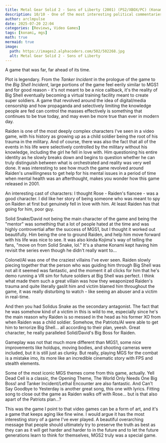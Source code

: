 ```yaml
---
title: Metal Gear Solid 2 - Sons of Liberty (2001) (PS2/XBOX/PC) (Konami)
description: 10/10 - One of the most interesting political commentaries in a game, ever.
author: arclmpulse
date: 2025-07-20 22:04
categories: [Reviews, Video Games]
tags: [konami, mgs]
math: true
mermaid: true
image:
  path: https://images2.alphacoders.com/502/502268.jpg
  alt: Metal Gear Solid 2 - Sons of Liberty
---
```


A game that was far, far ahead of its time.

Plot is legendary. From the _Tanker Incident_ in the prologue of the game to the _Big Shell Incident_, large portions of the game feel eerily similar to MGS1 and for good reason - it's not meant to be a nice callback, it's the reality of Big Shell eventually becoming a virtual training facility meant to create super soldiers. A game that revolved around the idea of digital/media censorship and how propaganda and selectively limiting the knowledge people are fed can control the masses effectively is something that continues to be true today, and may even be more true than ever in modern day.

Raiden is one of the most deeply complex characters I've seen in a video game, with his history as growing up as a child soldier being the root of his trauma in the military. And of course, there was also the fact that all of the events in his life were selectively controlled by the military without his knowledge, including the girl he fell in love with. Him questioning his entire identity as he slowly breaks down and begins to question whether he can truly distinguish between what is orchestrated and reality was very well done. It was interesting to see how much the game revolved around Raiden's unwillingness to get help for his mental issues in a period of time when mental health was an afterthought, makes you wonder how this game released in 2001.

An interesting cast of characters: I thought Rose - Raiden's fiancee - was a good character. I did like her story of being someone who was meant to spy on Raiden at first but genuinely fell in love with him. At least Raiden has that going for him, poor guy.

Solid Snake/David not being the main character of the game and being the "mentor" was something that a lot of people hated at the time and was highly controvertial after the success of MGS1, but I thought it worked out beautifully. Him being the one to ground Raiden, and help him move forward with his life was nice to see. It was also kinda Kojima's way of telling the fans, "move on from Solid Snake, lol." It's a shame Konami kept having him revisit the series even though he didn't really want to...

Colonel/AI was one of the craziest villains I've ever seen. Raiden slowly piecing together that the person who was guiding him through Big Shell was not all it seemed was fantastic, and the moment it all clicks for him that he's demo running a VR sim for future soldiers at Big Shell was perfect. I think what made them such a great villain was how they weaponized Raiden's trauma and quite literally gaslit him and victim blamed him throughout the game, it was really disturbing to watch - like seeing an abuser and a victim in real-time.

And then you had Solidus Snake as the secondary antagonist. The fact that he was somehow kind of a victim in this is wild to me, especially since he's the main reason why Raiden is so messed in the head as his former XO from when Raiden was a child soldier. Somehow, the Patriots/AI were able to get him to terrorize Big Shell... all according to their plan, yeesh. Great character, he really paralleled Solid/David's Big Boss for Raiden.

Gameplay was not that much more different than MGS1, some nice improvements like holdups, moving bodies, and shooting cameras were included, but it is still just as clunky. But really, playing MGS for the combat is a mistake imo, its more like an incredible cinematic story with FPS and stealth elements.

Some of the most iconic MGS themes come from this game, actually. Yell Dead Cell is a classic, the Opening Theme, The World Only Needs One Big Boss! and Tanker Incident/Lethal Encounter are also fantastic. And Can't Say Goodbye to Yesterday is another great song, this one with lyrics. Fitting song to close out the game as Raiden walks off with Rose... but is that also apart of the Patriots plan...?

This was the game I point to that video games can be a form of art, and it's a game that keeps aging like fine wine. I would argue it has the most interesting story of a game I've ever played. A beautiful overarching message that people should ultimately try to preserve the truth as best as they can as it will get harder and harder to in the future and to let the future generations learn to think for themselves, MGS2 truly was a special game.
